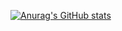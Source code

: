 [![Anurag's GitHub stats](https://github-readme-stats.vercel.app/api?username=xiaocheng168&show_icons=true&theme=radical)](https://github.com/xiaocheng168)
